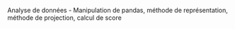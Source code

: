 Analyse de données - Manipulation de pandas, méthode de représentation, méthode de projection, calcul de score
